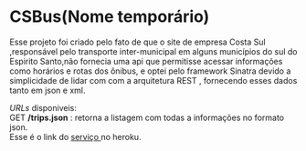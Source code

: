 CSBus(Nome temporário)
=====
Esse projeto foi criado pelo fato de que o site de empresa Costa Sul ,responsável pelo transporte inter-municipal em alguns municípios do sul do Espirito Santo,não fornecia uma api que permitisse acessar informações como horários e rotas dos ônibus,
e optei pelo framework Sinatra devido a simplicidade de lidar com com a arquitetura REST , fornecendo esses dados tanto em json e xml.

*URLs* disponiveis:<br/>
GET **/trips.json** : retorna a listagem com todas a informações no formato json.<br/>
Esse é o link do [serviço ](http://csbus.herokuapp.com/) no heroku.